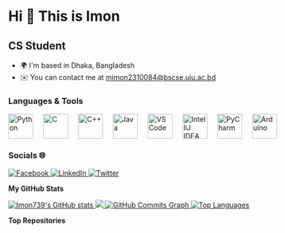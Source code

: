 Hi 👋 This is Imon  
=====================  

CS Student  
----------  

* 🌍 I'm based in Dhaka, Bangladesh  
* ✉️ You can contact me at [mimon2310084@bscse.uiu.ac.bd](mailto:mimon2310084@bscse.uiu.ac.bd)  

### Languages & Tools  

<div align="left" style="display: flex; align-items: center; gap: 20px;">  
    <a href="https://www.python.org/" target="_blank" rel="noreferrer">  
        <img src="https://raw.githubusercontent.com/danielcranney/readme-generator/main/public/icons/skills/python-colored.svg" width="50" height="50" alt="Python" />  
    </a>  
    <a href="https://docs.microsoft.com/en-us/cpp/?view=msvc-170" target="_blank" rel="noreferrer">  
        <img src="https://raw.githubusercontent.com/danielcranney/readme-generator/main/public/icons/skills/c-colored.svg" width="50" height="50" alt="C" />  
    </a>  
    <a href="https://docs.microsoft.com/en-us/cpp/?view=msvc-170" target="_blank" rel="noreferrer">  
        <img src="https://raw.githubusercontent.com/danielcranney/readme-generator/main/public/icons/skills/cplusplus-colored.svg" width="50" height="50" alt="C++" />  
    </a>  
    <a href="https://www.oracle.com/java/" target="_blank" rel="noreferrer">  
        <img src="https://raw.githubusercontent.com/danielcranney/readme-generator/main/public/icons/skills/java-colored.svg" width="50" height="50" alt="Java" />  
    </a>  
    <a href="https://code.visualstudio.com/" target="_blank" rel="noreferrer">  
        <img src="https://raw.githubusercontent.com/danielcranney/readme-generator/main/public/icons/skills/visualstudiocode.svg" width="50" height="50" alt="VS Code" />  
    </a>  
    <a href="https://www.jetbrains.com/idea/" target="_blank" rel="noreferrer">  
        <img src="https://resources.jetbrains.com/storage/products/company/brand/logos/IntelliJ_IDEA_icon.svg" width="50" height="50" alt="IntelliJ IDEA" />  
    </a>  
    <a href="https://www.jetbrains.com/pycharm/" target="_blank" rel="noreferrer">  
        <img src="https://resources.jetbrains.com/storage/products/company/brand/logos/PyCharm_icon.svg" width="50" height="50" alt="PyCharm" />  
    </a>   
    <a href="https://store.arduino.cc/" target="_blank" rel="noreferrer">  
        <img src="https://raw.githubusercontent.com/danielcranney/readme-generator/main/public/icons/skills/arduino-colored.svg" width="50" height="50" alt="Arduino" />  
    </a>  
</div>  

### Socials 🌐  

<p align="left">   
<a href="https://www.facebook.com/sazzad.imon739" target="_blank" rel="noreferrer">   
    <img src="https://img.shields.io/badge/Facebook-1877F2?style=for-the-badge&logo=facebook&logoColor=white" alt="Facebook" />  
</a>    
<a href="https://www.linkedin.com/in/sazzadimon739/" target="_blank" rel="noreferrer">   
    <img src="https://img.shields.io/badge/LinkedIn-0A66C2?style=for-the-badge&logo=linkedin&logoColor=white" alt="LinkedIn" />  
</a>   
<a href="https://x.com/Sazzad__Imon" target="_blank" rel="noreferrer">   
    <img src="https://img.shields.io/badge/Twitter-1DA1F2?style=for-the-badge&logo=twitter&logoColor=white" alt="Twitter" />  
</a>    
</p>  

<b>My GitHub Stats</b>  

<a href="http://www.github.com/Imon739">  
    <img src="https://github-readme-stats.vercel.app/api?username=Imon739&show_icons=true&hide=&count_private=true&title_color=492929&text_color=ffffff&icon_color=0891b2&bg_color=27A090&hide_border=true&show_icons=true" alt="Imon739's GitHub stats" />  
</a>  

<a href="http://www.github.com/Imon739">  
    <img src="https://github-readme-streak-stats.herokuapp.com/?user=Imon739&stroke=ffffff&background=831843&ring=0891b2&fire=0891b2&currStreakNum=ffffff&currStreakLabel=0891b2&sideNums=17728C&sideLabels=ffffff&dates=ffffff&hide_border=true" />  
</a>  

<a href="http://www.github.com/Imon739">  
    <img src="https://github-readme-activity-graph.cyclic.app/graph?username=Imon739&bg_color=831843&color=ffffff&line=0891b2&point=ffffff&area_color=831843&area=true&hide_border=true&custom_title=GitHub%20Commits%20Graph" alt="GitHub Commits Graph" />  
</a>  

<a href="https://github.com/Imon739" align="left">  
    <img src="https://github-readme-stats.vercel.app/api/top-langs/?username=Imon739&langs_count=10&title_color=0891b2&text_color=ffaaff&icon_color=0891b2&bg_color=0C3175&hide_border=true&locale=en&custom_title=Top%20Languages" alt="Top Languages" />  
</a>  

<b>Top Repositories</b>  

<div width="100%" align="center"></div><br /><br /><br /><br /><br /><br /><br />
